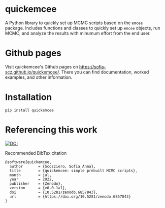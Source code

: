 # quickemcee
A Python library to quickly set up MCMC scripts based on the `emcee` package. Includes functions and classes to quickly set up `emcee` objects, run MCMC, and analyze the results with minumum effort from the end user. 

# Github pages

Visit quickemcee's Github pages on https://sofia-scz.github.io/quickemcee/. There you can find documentation, worked examples, and other information. 

# Installation

```
pip install quickemcee
```

# Referencing this work

[![DOI](https://zenodo.org/badge/DOI/10.5281/zenodo.6857843.svg)](https://doi.org/10.5281/zenodo.6857843)

Recommended BibTex citation

```
@software{quickemcee,
  author       = {Scozziero, Sofia Anna},
  title        = {quickemcee: simple prebuilt MCMC scripts},
  month        = jul,
  year         = 2022,
  publisher    = {Zenodo},
  version      = {v0.0.1a1},
  doi          = {10.5281/zenodo.6857843},
  url          = {https://doi.org/10.5281/zenodo.6857843}
}
```
